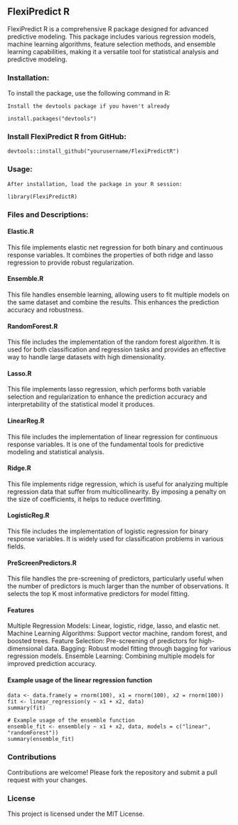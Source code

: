 ## **FlexiPredict R**

FlexiPredict R is a comprehensive R package designed for advanced predictive modeling. This package includes various regression models, machine learning algorithms, feature selection methods, and ensemble learning capabilities, making it a versatile tool for statistical analysis and predictive modeling.

### **Installation:**
To install the package, use the following command in R:

```
Install the devtools package if you haven't already

install.packages("devtools")

```

### **Install FlexiPredict R from GitHub:**

```
devtools::install_github("yourusername/FlexiPredictR")
```

### **Usage:**

```
After installation, load the package in your R session:

library(FlexiPredictR)
```

### **Files and Descriptions:**

#### **Elastic.R**
This file implements elastic net regression for both binary and continuous response variables. It combines the properties of both ridge and lasso regression to provide robust regularization.

#### **Ensemble.R**
This file handles ensemble learning, allowing users to fit multiple models on the same dataset and combine the results. This enhances the prediction accuracy and robustness.

#### **RandomForest.R**
This file includes the implementation of the random forest algorithm. It is used for both classification and regression tasks and provides an effective way to handle large datasets with high dimensionality.

#### **Lasso.R**
This file implements lasso regression, which performs both variable selection and regularization to enhance the prediction accuracy and interpretability of the statistical model it produces.

#### **LinearReg.R**
This file includes the implementation of linear regression for continuous response variables. It is one of the fundamental tools for predictive modeling and statistical analysis.

#### **Ridge.R**
This file implements ridge regression, which is useful for analyzing multiple regression data that suffer from multicollinearity. By imposing a penalty on the size of coefficients, it helps to reduce overfitting.

#### **LogisticReg.R**
This file includes the implementation of logistic regression for binary response variables. It is widely used for classification problems in various fields.

#### **PreScreenPredictors.R**
This file handles the pre-screening of predictors, particularly useful when the number of predictors is much larger than the number of observations. It selects the top K most informative predictors for model fitting.

#### **Features**

Multiple Regression Models: Linear, logistic, ridge, lasso, and elastic net.
Machine Learning Algorithms: Support vector machine, random forest, and boosted trees.
Feature Selection: Pre-screening of predictors for high-dimensional data.
Bagging: Robust model fitting through bagging for various regression models.
Ensemble Learning: Combining multiple models for improved prediction accuracy.





#### Example usage of the linear regression function
```
data <- data.frame(y = rnorm(100), x1 = rnorm(100), x2 = rnorm(100))
fit <- linear_regression(y ~ x1 + x2, data)
summary(fit)

# Example usage of the ensemble function
ensemble_fit <- ensemble(y ~ x1 + x2, data, models = c("linear", "randomForest"))
summary(ensemble_fit)
```

### **Contributions**
Contributions are welcome! Please fork the repository and submit a pull request with your changes.

### **License**
This project is licensed under the MIT License.
